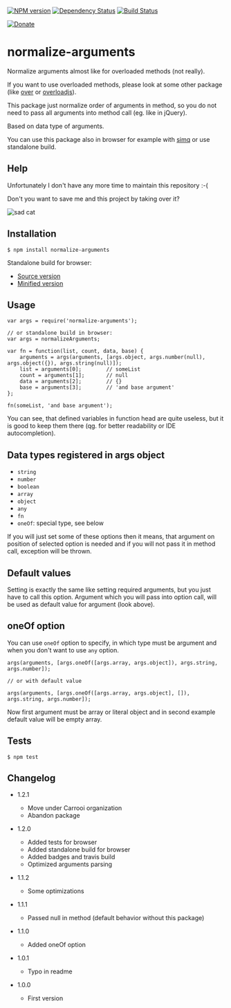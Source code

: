[![NPM version](https://img.shields.io/npm/v/normalize-arguments.svg?style=flat-square)](http://badge.fury.io/js/normalize-arguments)
[![Dependency Status](https://img.shields.io/gemnasium/Carrooi/Node-NormalizeArguments.svg?style=flat-square)](https://gemnasium.com/Carrooi/Node-NormalizeArguments)
[![Build Status](https://img.shields.io/travis/Carrooi/Node-NormalizeArguments.svg?style=flat-square)](https://travis-ci.org/Carrooi/Node-NormalizeArguments)

[![Donate](https://img.shields.io/badge/donate-PayPal-brightgreen.svg?style=flat-square)](https://www.paypal.com/cgi-bin/webscr?cmd=_s-xclick&hosted_button_id=LWVXQAPZ33USW)

# normalize-arguments

Normalize arguments almost like for overloaded methods (not really).

If you want to use overloaded methods, please look at some other package (like [over](https://npmjs.org/package/over)
or [overloadjs](https://npmjs.org/package/overloadjs)).

This package just normalize order of arguments in method, so you do not need to pass all arguments into method call
(eg. like in jQuery).

Based on data type of arguments.

You can use this package also in browser for example with [simq](https://github.com/sakren/node-simq) or use standalone
build.

## Help

Unfortunately I don't have any more time to maintain this repository :-( 

Don't you want to save me and this project by taking over it?

![sad cat](https://raw.githubusercontent.com/sakren/sakren.github.io/master/images/sad-kitten.jpg)

## Installation

```
$ npm install normalize-arguments
```

Standalone build for browser:
* [Source version](https://raw.github.com/sakren/node-normalize-arguments/master/normalizeArguments.js)
* [Minified version](https://raw.github.com/sakren/node-normalize-arguments/master/normalizeArguments.min.js)

## Usage

```
var args = require('normalize-arguments');

// or standalone build in browser:
var args = normalizeArguments;

var fn = function(list, count, data, base) {
	arguments = args(arguments, [args.object, args.number(null), args.object({}), args.string(null)]);
	list = arguments[0];		// someList
	count = arguments[1];		// null
	data = arguments[2];		// {}
	base = arguments[3];		// 'and base argument'
};

fn(someList, 'and base argument');
```

You can see, that defined variables in function head are quite useless, but it is good to keep them there (qg. for better
readability or IDE autocompletion).

## Data types registered in args object

* `string`
* `number`
* `boolean`
* `array`
* `object`
* `any`
* `fn`
* `oneOf`: special type, see below

If you will just set some of these options then it means, that argument on position of selected option is needed and if
you will not pass it in method call, exception will be thrown.

## Default values

Setting is exactly the same like setting required arguments, but you just have to call this option. Argument which you will
pass into option call, will be used as default value for argument (look above).

## oneOf option

You can use `oneOf` option to specify, in which type must be argument and when you don't want to use `any` option.

```
args(arguments, [args.oneOf([args.array, args.object]), args.string, args.number]);

// or with default value

args(arguments, [args.oneOf([args.array, args.object], []), args.string, args.number]);
```

Now first argument must be array or literal object and in second example default value will be empty array.

## Tests

```
$ npm test
```

## Changelog

* 1.2.1
	+ Move under Carrooi organization
	+ Abandon package

* 1.2.0
	+ Added tests for browser
	+ Added standalone build for browser
	+ Added badges and travis build
	+ Optimized arguments parsing

* 1.1.2
	+ Some optimizations

* 1.1.1
	+ Passed null in method (default behavior without this package)

* 1.1.0
	+ Added oneOf option

* 1.0.1
	+ Typo in readme

* 1.0.0
	+ First version
